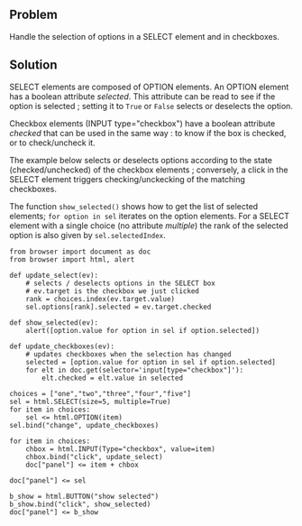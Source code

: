 Problem
-------
Handle the selection of options in a SELECT element and in checkboxes.

Solution
--------
SELECT elements are composed of OPTION elements. An OPTION element has a
boolean attribute _selected_. This attribute can be read to see if the option
is selected ; setting it to `True` or `False` selects or deselects the option.

Checkbox elements (INPUT type="checkbox") have a boolean attribute _checked_
that can be used in the same way : to know if the box is checked, or to
check/uncheck it.

The example below selects or deselects options according to the state
(checked/unchecked) of the checkbox elements ; conversely, a click in the
SELECT element triggers checking/unckecking of the matching checkboxes.

The function `show_selected()` shows how to get the list of selected elements;
`for option in sel` iterates on the option elements. For a SELECT element with
a single choice (no attribute _multiple_) the rank of the selected option is 
also given by `sel.selectedIndex`.

```exec_on_load
from browser import document as doc
from browser import html, alert

def update_select(ev):
    # selects / deselects options in the SELECT box
    # ev.target is the checkbox we just clicked
    rank = choices.index(ev.target.value)
    sel.options[rank].selected = ev.target.checked

def show_selected(ev):
    alert([option.value for option in sel if option.selected])

def update_checkboxes(ev):
    # updates checkboxes when the selection has changed
    selected = [option.value for option in sel if option.selected]
    for elt in doc.get(selector='input[type="checkbox"]'):
        elt.checked = elt.value in selected

choices = ["one","two","three","four","five"]
sel = html.SELECT(size=5, multiple=True)
for item in choices:
    sel <= html.OPTION(item)
sel.bind("change", update_checkboxes)

for item in choices:
    chbox = html.INPUT(Type="checkbox", value=item)
    chbox.bind("click", update_select)
    doc["panel"] <= item + chbox

doc["panel"] <= sel

b_show = html.BUTTON("show selected")
b_show.bind("click", show_selected)
doc["panel"] <= b_show
```

<div id="panel"></div>

